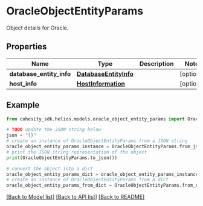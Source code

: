 # OracleObjectEntityParams

Object details for Oracle.

## Properties

Name | Type | Description | Notes
------------ | ------------- | ------------- | -------------
**database_entity_info** | [**DatabaseEntityInfo**](DatabaseEntityInfo.md) |  | [optional] 
**host_info** | [**HostInformation**](HostInformation.md) |  | [optional] 

## Example

```python
from cohesity_sdk.helios.models.oracle_object_entity_params import OracleObjectEntityParams

# TODO update the JSON string below
json = "{}"
# create an instance of OracleObjectEntityParams from a JSON string
oracle_object_entity_params_instance = OracleObjectEntityParams.from_json(json)
# print the JSON string representation of the object
print(OracleObjectEntityParams.to_json())

# convert the object into a dict
oracle_object_entity_params_dict = oracle_object_entity_params_instance.to_dict()
# create an instance of OracleObjectEntityParams from a dict
oracle_object_entity_params_from_dict = OracleObjectEntityParams.from_dict(oracle_object_entity_params_dict)
```
[[Back to Model list]](../README.md#documentation-for-models) [[Back to API list]](../README.md#documentation-for-api-endpoints) [[Back to README]](../README.md)


